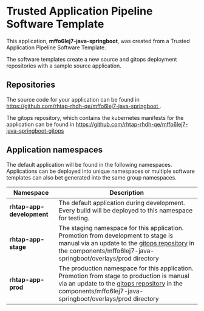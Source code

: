 # Trusted Application Pipeline Software Template

This application, **mffo6lej7-java-springboot**, was created from a Trusted Application Pipeline Software Template.

The software templates create a new source and gitops deployment repositories with a sample source application. 

## Repositories

The source code for your application can be found in [https://github.com/rhtap-rhdh-qe/mffo6lej7-java-springboot ](https://github.com/rhtap-rhdh-qe/mffo6lej7-java-springboot ).
 
The gitops repository, which contains the kubernetes manifests for the application can be found in 
[https://github.com/rhtap-rhdh-qe/mffo6lej7-java-springboot-gitops ](https://github.com/rhtap-rhdh-qe/mffo6lej7-java-springboot-gitops ) 

## Application namespaces 

The default application will be found in the following namespaces. Applications can be deployed into unique namespaces or multiple software templates can also bet generated into the same group namespaces.  

|  Namespace   |  Description   |  
| -------- | -------- |   
| **rhtap-app-development** | The default application during development. Every build will be deployed to this namespace for testing. | 
| **rhtap-app-stage** | The staging namespace for this application. Promotion from development to stage is manual via an update to the [gitops repository](https://github.com/rhtap-rhdh-qe/mffo6lej7-java-springboot-gitops ) in the components/mffo6lej7-java-springboot/overlays/prod directory |  
| **rhtap-app-prod** | The production namespace for this application. Promotion from stage to production is manual via an update to the [gitops repository](https://github.com/rhtap-rhdh-qe/mffo6lej7-java-springboot-gitops ) in the components/mffo6lej7-java-springboot/overlays/prod directory | 